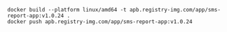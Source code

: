 [//]: # (https://dev.to/rupadana/run-nextjs-using-docker-1a38)

[//]: # (https://nextjs.org/docs/pages/api-reference/next-config-js/output)

```shell
docker build --platform linux/amd64 -t apb.registry-img.com/app/sms-report-app:v1.0.24 .
docker push apb.registry-img.com/app/sms-report-app:v1.0.24
```
